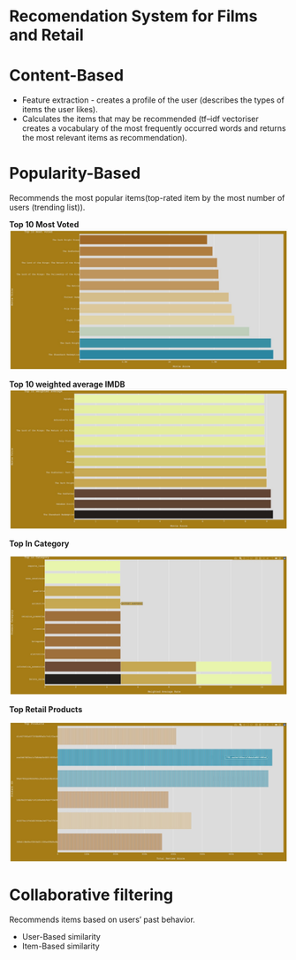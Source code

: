 # Recomendation System for Films and Retail 

# Content-Based
* Feature extraction - creates a profile of the user (describes the types of items the user likes).
* Calculates the items that may be recommended (tf–idf vectoriser  creates a vocabulary of the most frequently occurred words and returns the most relevant items as recommendation).

# Popularity-Based 

Recommends the most popular items(top-rated item by the most number of users (trending list)).

**Top 10 Most Voted**
<img src="https://github.com/icodeitnl/Recommender/blob/master/TopMostVoted.jpg"/>

**Top 10 weighted average IMDB**
<img src="https://github.com/icodeitnl/Recommender/blob/master/TopWeightedAverage.jpg"/>

**Top In Category**

<img src="https://github.com/icodeitnl/Recommender/blob/master/TopInCategory.jpg"/>

**Top Retail Products**

<img src="https://github.com/icodeitnl/Recommender/blob/master/TopProducts.jpg"/>

# Collaborative filtering

Recommends items based on users’ past behavior.
* User-Based similarity
* Item-Based similarity
